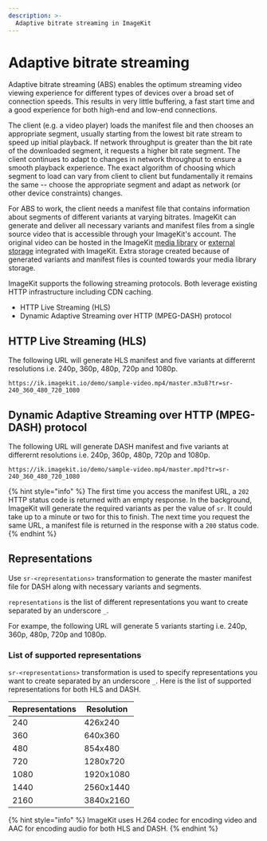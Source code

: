 ```yaml
---
description: >-
  Adaptive bitrate streaming in ImageKit
---
```


# Adaptive bitrate streaming

Adaptive bitrate streaming (ABS) enables the optimum streaming video viewing experience for different types of devices over a broad set of connection speeds. This results in very little buffering, a fast start time and a good experience for both high-end and low-end connections.

The client (e.g. a video player) loads the manifest file and then chooses an appropriate segment, usually starting from the lowest bit rate stream to speed up initial playback. If network throughput is greater than the bit rate of the downloaded segment, it requests a higher bit rate segment. The client continues to adapt to changes in network throughput to ensure a smooth playback experience. The exact algorithm of choosing which segment to load can vary from client to client but fundamentally it remains the same -- choose the appropriate segment and adapt as network (or other device constraints) changes.

For ABS to work, the client needs a manifest file that contains information about segments of different variants at varying bitrates. ImageKit can generate and deliver all necessary variants and manifest files from a single source video that is accessible through your ImageKit's account. The original video can be hosted in the ImageKit [media library](../media-library/README.md) or [external storage](../integration/configure-origin/README.md) integrated with ImageKit. Extra storage created because of generated variants and manifest files is counted towards your media library storage.

ImageKit supports the following streaming protocols. Both leverage existing HTTP infrastructure including CDN caching.

* HTTP Live Streaming (HLS)
* Dynamic Adaptive Streaming over HTTP (MPEG-DASH) protocol


## HTTP Live Streaming (HLS)
The following URL will generate HLS manifest and five variants at differernt resolutions i.e. 240p, 360p, 480p, 720p and 1080p.

```markup
https://ik.imagekit.io/demo/sample-video.mp4/master.m3u8?tr=sr-240_360_480_720_1080
```

## Dynamic Adaptive Streaming over HTTP (MPEG-DASH) protocol
The following URL will generate DASH manifest and five variants at differernt resolutions i.e. 240p, 360p, 480p, 720p and 1080p.

```markup
https://ik.imagekit.io/demo/sample-video.mp4/master.mpd?tr=sr-240_360_480_720_1080
```

{% hint style="info" %}
The first time you access the manifest URL, a `202` HTTP status code is returned with an empty response. In the background, ImageKit will generate the required variants as per the value of `sr`. It could take up to a minute or two for this to finish. The next time you request the same URL, a manifest file is returned in the response with a `200` status code.
{% endhint %}


## Representations
Use `sr-<representations>` transformation to generate the master manifest file for DASH along with necessary variants and segments.

`representations` is the list of different representations you want to create separated by an underscore `_`.

For exampe, the following URL will generate 5 variants starting i.e. 240p, 360p, 480p, 720p and 1080p.

### List of supported representations

`sr-<representations>` transformation is used to specify representations you want to create separated by an underscore `_`. Here is the list of supported representations for both HLS and DASH.

| Representations     | Resolution	 | 
| ------------------- | -------------- | 
| 240                 |     426x240    |
| 360                 |     640x360    |
| 480                 |     854x480    |
| 720                 |     1280x720   |
| 1080                |     1920x1080  |
| 1440                |     2560x1440  |
| 2160                |     3840x2160  |

{% hint style="info" %}
ImageKit uses H.264 codec for encoding video and AAC for encoding audio for both HLS and DASH.
{% endhint %}